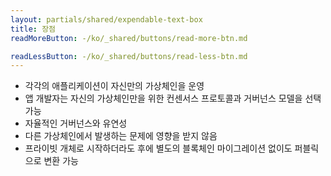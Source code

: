 ```yaml
---
layout: partials/shared/expendable-text-box
title: 장점
readMoreButton: -/ko/_shared/buttons/read-more-btn.md

readLessButton: -/ko/_shared/buttons/read-less-btn.md
---
```


- 각각의 애플리케이션이 자신만의 가상체인을 운영
- 앱 개발자는 자신의 가상체인만을 위한 컨센서스 프로토콜과 거버넌스 모델을 선택 가능
- 자율적인 거버넌스와 유연성
- 다른 가상체인에서 발생하는 문제에 영향을 받지 않음
- 프라이빗 개체로 시작하더라도 후에 별도의 블록체인 마이그레이션 없이도 퍼블릭으로 변환 가능
